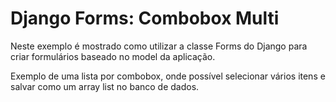 Django Forms: Combobox Multi
===

Neste exemplo é mostrado como utilizar a classe Forms do Django para criar formulários baseado no model da aplicação.

Exemplo de uma lista por combobox, onde possível selecionar vários itens e salvar como um array list no banco de dados.

